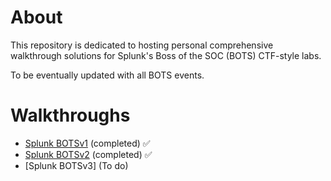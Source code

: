  # About
 This repository is dedicated to hosting personal comprehensive walkthrough solutions for Splunk's Boss of the SOC (BOTS) CTF-style labs. 
 
 To be eventually updated with all BOTS events.
 
 
 # Walkthroughs


 
 - [Splunk BOTSv1](https://github.com/h0r0x/Data-Analysis-with-Splunk/tree/main/botsv1) (completed) :white_check_mark:
 - [Splunk BOTSv2](https://github.com/h0r0x/Data-Analysis-with-Splunk/tree/main/botsv2) (completed) :white_check_mark:
 - [Splunk BOTSv3] (To do) 
